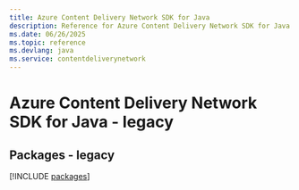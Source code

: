 ```yaml
---
title: Azure Content Delivery Network SDK for Java
description: Reference for Azure Content Delivery Network SDK for Java
ms.date: 06/26/2025
ms.topic: reference
ms.devlang: java
ms.service: contentdeliverynetwork
---
```

# Azure Content Delivery Network SDK for Java - legacy
## Packages - legacy
[!INCLUDE [packages](content-delivery-network-index.md)]